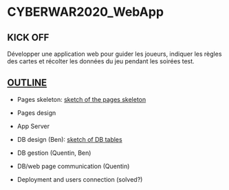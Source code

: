 # CYBERWAR2020_WebApp
## KICK OFF
Développer une application web pour guider les joueurs, indiquer les règles des cartes et récolter les données du jeu pendant les soirées test.


## [OUTLINE](https://gitlab.montefiore.ulg.ac.be/Benjamin/cyberwar2020_webapp/blob/master/PDF/Outline.pdf)

* Pages skeleton: [sketch of the pages skeleton](https://gitlab.montefiore.ulg.ac.be/Benjamin/cyberwar2020_webapp/blob/master/PDF/sketchPagesSkeleton.pdf)

* Pages design

* App Server

* DB design (Ben): [sketch of DB tables](https://gitlab.montefiore.ulg.ac.be/Benjamin/cyberwar2020_webapp/blob/master/PDF/sketchTableDB.pdf)

* DB gestion (Quentin, Ben)

* DB/web page communication (Quentin)

* Deployment and users connection (solved?)
